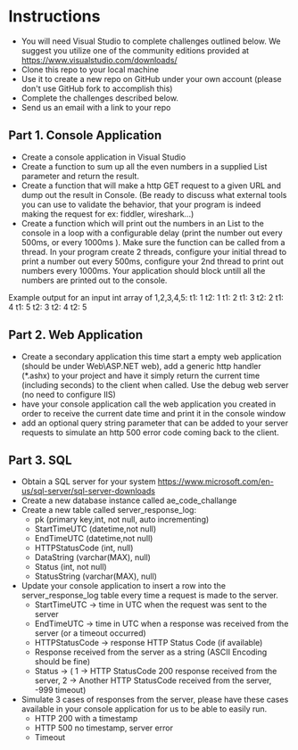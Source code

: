 # Instructions
- You will need Visual Studio to complete challenges outlined below. We suggest you utilize one of the community editions provided at https://www.visualstudio.com/downloads/
- Clone this repo to your local machine
- Use it to create a new repo on GitHub under your own account (please don't use GitHub fork to accomplish this)
- Complete the challenges described below. 
- Send us an email with a link to your repo

## Part 1. Console Application
- Create a console application in Visual Studio
- Create a function to sum up all the even numbers in a supplied List<int> parameter and return the result.
- Create a function that will make a http GET request to a given URL and dump out the result in Console. (Be ready to discuss what external tools you can use to validate the behavior, that your program is indeed making the request for ex: fiddler, wireshark...)  
- Create a function which will print out the numbers in an List<int> to the console in a loop with a configurable delay (print the number out every 500ms, or every 1000ms ). Make sure the function can be called from a thread. In your program create 2 threads, configure your initial thread to print a number out every 500ms, configure your 2nd thread to print out numbers every 1000ms. Your application should block untill all the numbers are printed out to the console.
  
Example output for an input int array of 1,2,3,4,5:
t1: 1
t2: 1
t1: 2
t1: 3
t2: 2
t1: 4
t1: 5
t2: 3
t2: 4
t2: 5
  

## Part 2. Web Application
- Create a secondary application this time start a empty web application (should be under Web\ASP.NET web), add a generic http handler (*.ashx) to your project and have it simply return the current time (including seconds) to the client when called. Use the debug web server (no need to configure IIS)
- have your console application call the  web application you created in order to receive the current date time and print it in the console window
- add an optional query string parameter that can be added to your server requests to simulate an http 500 error code coming back to the client.

## Part 3. SQL
- Obtain a SQL server for your system https://www.microsoft.com/en-us/sql-server/sql-server-downloads
- Create a new database instance called ae_code_challange
- Create a new table called server_response_log:
  - pk (primary key,int, not null, auto incrementing)
  - StartTimeUTC (datetime,not null)
  - EndTimeUTC (datetime,not null)
  - HTTPStatusCode (int, null)
  - DataString (varchar(MAX), null)
  - Status (int, not null)
  - StatusString (varchar(MAX), null)
- Update your console application to insert a row into the server_response_log table every time a request is made to the server.
  - StartTimeUTC -> time in UTC when the request was sent to the server
  - EndTimeUTC -> time in UTC when a response was received from the server (or a timeout occurred)
  - HTTPStatusCode -> response HTTP Status Code (if available)
  - Response received from the server as a string (ASCII Encoding should be fine)
  - Status -> ( 1 -> HTTP StatusCode 200 response received from the server, 2 -> Another HTTP StatusCode received from the server, -999 timeout)
- Simulate 3 cases of responses from the server, please have these cases available in your console application for us to be able to easily run.
  - HTTP 200 with a timestamp
  - HTTP 500 no timestamp, server error
  - Timeout
